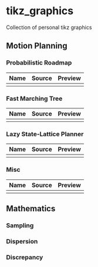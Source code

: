 # tikz_graphics
Collection of personal tikz graphics

## Motion Planning

### Probabilistic Roadmap

| Name | Source | Preview | 
|------|--------|---------|
|   |   |   |

### Fast Marching Tree

| Name | Source | Preview | 
|------|--------|---------|
|   |   |   |

### Lazy State-Lattice Planner

| Name | Source | Preview | 
|------|--------|---------|
|   |   |   |

### Misc

| Name | Source | Preview | 
|------|--------|---------|
|   |   |   |

## Mathematics

### Sampling

### Dispersion

### Discrepancy